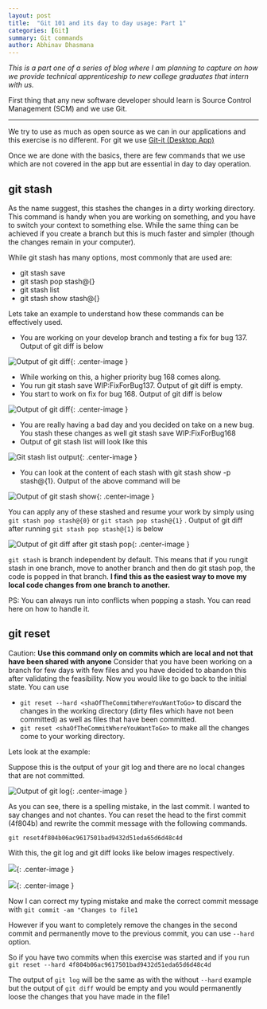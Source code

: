 ```yaml
---
layout: post
title:  "Git 101 and its day to day usage: Part 1"
categories: [Git]
summary: Git commands
author: Abhinav Dhasmana
---
```


*This is a part one of a series of blog where I am planning to capture on how we provide technical apprenticeship to new college graduates that intern with us.*

First thing that any new software developer should learn is Source Control Management (SCM) and we use Git.

---
We try to use as much as open source as we can in our applications and this exercise is no different. For git we use [Git-it (Desktop App)]

Once we are done with the basics, there are few commands that we use which are not covered in the app but are essential in day to day operation.

## git stash

As the name suggest, this stashes the changes in a dirty working directory. This command is handy when you are working on something, and you have to switch your context to something else. While the same thing can be achieved if you create a branch but this is much faster and simpler (though the changes remain in your computer).

While git stash has many options, most commonly that are used are:

* git stash save <message>
* git stash pop stash@{<stash number>}
* git stash list
* git stash show stash@{<stash number>}

Lets take an example to understand how these commands can be effectively used.

* You are working on your develop branch and testing a fix for bug 137. Output of git diff is below

![Output of git diff](/images/blog/git101-1/git1_1.png){: .center-image }

* While working on this, a higher priority bug 168 comes along.
* You run git stash save WIP:FixForBug137. Output of git diff is empty.
* You start to work on fix for bug 168. Output of git diff is below

![Output of git diff](/images/blog/git101-1/git1_2.png){: .center-image }

* You are really having a bad day and you decided on take on a new bug. You stash these changes as well git stash save WIP:FixForBug168
* Output of git stash list will look like this

![Git stash list output](/images/blog/git101-1/git1_3.png){: .center-image }

* You can look at the content of each stash with git stash show -p stash@{1}. Output of the above command will be

![Output of git stash show](/images/blog/git101-1/git1_4.png){: .center-image }

You can apply any of these stashed and resume your work by simply using `git stash pop stash@{0}` or `git stash pop stash@{1}` . Output of git diff after running `git stash pop stash@{1}` is below

![Output of git diff after git stash pop](/images/blog/git101-1/git1_5.png){: .center-image }

`git stash` is branch independent by default. This means that if you rungit stash in one branch, move to another branch and then do git stash pop, the code is popped in that branch. **I find this as the easiest way to move my local code changes from one branch to another.**

PS: You can always run into conflicts when popping a stash. You can read here on how to handle it.

## git reset

Caution: **Use this command only on commits which are local and not that have been shared with anyone**
Consider that you have been working on a branch for few days with few files and you have decided to abandon this after validating the feasibility. Now you would like to go back to the initial state. You can use

* `git reset --hard <shaOfTheCommitWhereYouWantToGo>` to discard the changes in the working directory (dirty files which have not been committed) as well as files that have been committed.
* `git reset <shaOfTheCommitWhereYouWantToGo>` to make all the changes come to your working directory.

Lets look at the example:

Suppose this is the output of your git log and there are no local changes that are not committed.

![Output of git log](/images/blog/git101-1/git1_6.png){: .center-image }

As you can see, there is a spelling mistake, in the last commit. I wanted to say changes and not chantes. You can reset the head to the first commit (4f804b) and rewrite the commit message with the following commands.

`git reset4f804b06ac9617501bad9432d51eda65d6d48c4d`

With this, the git log and git diff looks like below images respectively.

![](/images/blog/git101-1/git1_7.png){: .center-image }

![](/images/blog/git101-1/git1_8.png){: .center-image }

Now I can correct my typing mistake and make the correct commit message with `git commit -am "Changes to file1`

However if you want to completely remove the changes in the second commit and permanently move to the previous commit, you can use `--hard` option.

So if you have two commits when this exercise was started and if you run `git reset --hard 4f804b06ac9617501bad9432d51eda65d6d48c4d`

The output of `git log` will be the same as with the without `--hard` example but the output of `git diff` would be empty and you would permanently loose the changes that you have made in the file1


[Git-it (Desktop App)]:https://github.com/jlord/git-it-electron